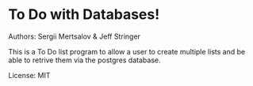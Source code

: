 To Do with Databases!
==========

Authors: Sergii Mertsalov & Jeff Stringer

This is a To Do list program to allow a user to create multiple lists and be
able to retrive them via the postgres database.

License: MIT
